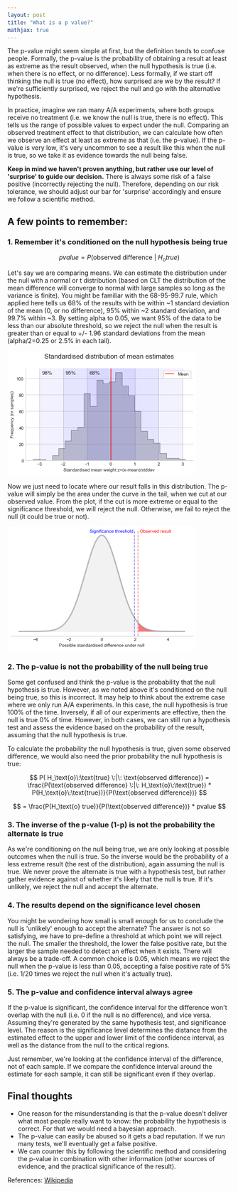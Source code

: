 ```yaml
---
layout: post
title: "What is a p value?"
mathjax: true
---
```


The p-value might seem simple at first, but the definition tends to confuse people. Formally, the p-value is the probability of obtaining a result at least as extreme as the result observed, when the null hypothesis is true (i.e. when there is no effect, or no difference). Less formally, if we start off thinking the null is true (no effect), how surprised are we by the result? If we're sufficiently surprised, we reject the null and go with the alternative hypothesis. 

In practice, imagine we ran many A/A experiments, where both groups receive no treatment (i.e. we know the null is true, there is no effect). This tells us the range of possible values to expect under the null. Comparing an observed treatment effect to that distribution, we can calculate how often we observe an effect at least as extreme as that (i.e. the p-value). If the p-value is very low, it's very uncommon to see a result like this when the null is true, so we take it as evidence towards the null being false. 

**Keep in mind we haven't proven anything, but rather use our level of 'surprise' to guide our decision.** There is always some risk of a false positive (incorrectly rejecting the null). Therefore, depending on our risk tolerance, we should adjust our bar for 'surprise' accordingly and ensure we follow a scientific method.

## A few points to remember:

### 1. Remember it's conditioned on the null hypothesis being true

$$ p value = P(\text{observed difference} \:|\: H_\text{o} true)$$

Let's say we are comparing means. We can estimate the distribution under the null with a normal or t distribution (based on CLT the distribution of the mean difference will converge to normal with large samples so long as the variance is finite). You might be familiar with the 68-95-99.7 rule, which applied here tells us 68% of the results with be within ~1 standard deviation of the mean (0, or no difference), 95% within ~2 standard deviation, and 99.7% within ~3. By setting alpha to 0.05, we want 95% of the data to be less than our absolute threshold, so we reject the null when the result is greater than or equal to +/- 1.96 standard deviations from the mean (alpha/2=0.25 or 2.5% in each tail).  

![Sampling distributions](/assets/standard_normal_distribution.png)

Now we just need to locate where our result falls in this distribution. The p-value will simply be the area under the curve in the tail, when we cut at our observed value. From the plot, if the cut is more extreme or equal to the significance threshold, we will reject the null. Otherwise, we fail to reject the null (it could be true or not). 

![Sampling distributions](/assets/sampling_distribution_tails.png)

### 2. The p-value is not the probability of the null being true

Some get confused and think the p-value is the probability that the null hypothesis is true. However, as we noted above it's conditioned on the null being true, so this is incorrect. It may help to think about the extreme case where we only run A/A experiments. In this case, the null hypothesis is true 100% of the time. Inversely, if all of our experiments are effective, then the null is true 0% of time. However, in both cases, we can still run a hypothesis test and assess the evidence based on the probability of the result, assuming that the null hypothesis is true. 

To calculate the probability the null hypothesis is true, given some observed difference, we would also need the prior probability the null hypothesis is true:

$$ P( H_\text{o}\:\text{true}  \:|\: \text{observed difference}) = \frac{P(\text{observed difference} \:|\: H_\text{o}\:\text{true}) * P(H_\text{o}\:\text{true})}{P(\text{observed difference})} $$

$$ = \frac{P(H_\text{o} true)}{P(\text{observed difference})} * pvalue $$

### 3. The inverse of the p-value (1-p) is not the probability the alternate is true

As we're conditioning on the null being true, we are only looking at possible outcomes when the null is true. So the inverse would be the probability of a less extreme result (the rest of the distribution), again assuming the null is true. We never prove the alternate is true with a hypothesis test, but rather gather evidence against of whether it's likely that the null is true. If it's unlikely, we reject the null and accept the alternate.

### 4. The results depend on the significance level chosen

You might be wondering how small is small enough for us to conclude the null is 'unlikely' enough to accept the alternate? The answer is not so satisfying, we have to pre-define a threshold at which point we will reject the null. The smaller the threshold, the lower the false positive rate, but the larger the sample needed to detect an effect when it exists. There will always be a trade-off. A common choice is 0.05, which means we reject the null when the p-value is less than 0.05, accepting a false positive rate of 5% (i.e. 1/20 times we reject the null when it's actually true).

### 5. The p-value and confidence interval always agree

If the p-value is significant, the confidence interval for the difference won't overlap with the null (i.e. 0 if the null is no difference), and vice versa. Assuming they're generated by the same hypothesis test, and significance level. The reason is the significance level determines the distance from the estimated effect to the upper and lower limit of the confidence interval, as well as the distance from the null to the critical regions. 

Just remember, we're looking at the confidence interval of the difference, not of each sample. If we compare the confidence interval around the estimate for each sample, it can still be significant even if they overlap.

## Final thoughts

- One reason for the misunderstanding is that the p-value doesn't deliver what most people really want to know: the probability the hypothesis is correct. For that we would need a bayesian approach.
- The p-value can easily be abused so it gets a bad reputation. If we run many tests, we'll eventually get a false positive. 
- We can counter this by following the scientific method and considering the p-value in combination with other information (other sources of evidence, and the practical significance of the result).

References: [Wikipedia](https://en.wikipedia.org/wiki/P-value)